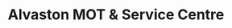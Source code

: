 ---
title: "Alvaston MOT & Service Centre"
url: /derby/alvaston-mot-und-service-centre/
shop: Autowerkstatt
---